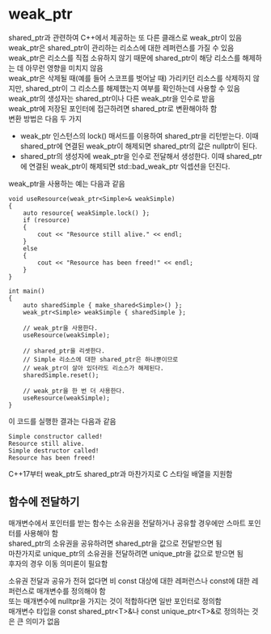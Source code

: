 # weak_ptr

shared_ptr과 관련하여 C++에서 제공하는 또 다른 클래스로 weak_ptr이 있음     
weak_ptr은 shared_ptr이 관리하는 리소스에 대한 레퍼런스를 가질 수 있음  
weak_ptr은 리소스를 직접 소유하지 않기 때문에 shared_ptr이 해당 리소스를 해제하는 데 아무런 영향을 미치지 않음  
weak_ptr은 삭제될 때(예를 들어 스코프를 벗어날 때) 가리키던 리소스를 삭제하지 않지만, shared_ptr이 그 리소스를 해제했는지 여부를 확인하는데 사용할 수 있음  
weak_ptr의 생성자는 shared_ptr이나 다른 weak_ptr을 인수로 받음  
weak_ptr에 저장된 포인터에 접근하려면 shared_ptr로 변환해야하 함    
변환 방법은 다음 두 가지    

* weak_ptr 인스턴스의 lock() 매서드를 이용하여 shared_ptr을 리턴받는다. 이때 shared_ptr에 연결된 weak_ptr이 해제되면 shared_ptr의 값은 nullptr이 된다.
* shared_ptr의 생성자에 weak_ptr을 인수로 전달해서 생성한다. 이때 shared_ptr에 연결된 weak_ptr이 해제되면 std::bad_weak_ptr 익셉션을 던진다.

weak_ptr을 사용하는 예는 다음과 같음

    void useResource(weak_ptr<Simple>& weakSimple)
    {
        auto resource{ weakSimple.lock() };
        if (resource)
        {
            cout << "Resource still alive." << endl;
        }
        else
        {
            cout << "Resource has been freed!" << endl;
        }
    }

    int main()
    {
        auto sharedSimple { make_shared<Simple>() };
        weak_ptr<Simple> weakSimple { sharedSimple };

        // weak_ptr을 사용한다.
        useResource(weakSimple);

        // shared_ptr을 리셋한다.
        // Simple 리소스에 대한 shared_ptr은 하나뿐이므로
        // weak_ptr이 살아 있더라도 리소스가 해제된다.
        sharedSimple.reset();

        // weak_ptr을 한 번 더 사용한다.
        useResource(weakSimple);
    }

이 코드를 실행한 결과는 다음과 같음

    Simple constructor called!
    Resource still alive.
    Simple destructor called!
    Resource has been freed!

C++17부터 weak_ptr도 shared_ptr과 마찬가지로 C 스타일 배열을 지원함

## 함수에 전달하기

매개변수에서 포인터를 받는 함수는 소유권을 전달하거나 공유할 경우에만 스마트 포인터를 사용해야 함   
shared_ptr의 소유권을 공유하려면 shared_ptr을 값으로 전달받으면 됨  
마찬가지로 unique_ptr의 소유권을 전달하려면 unique_ptr을 값으로 받으면 됨   
후자의 경우 이동 의미론이 필요함    

소유권 전달과 공유가 전혀 없다면 비 const 대상에 대한 레퍼런스나 const에 대한 레퍼런스로 매개변수를 정의해야 함     
또는 매개변수에 nulltpr을 가지는 것이 적합하다면 일반 포인터로 정의함   
매개변수 타입을 const shared_ptr\<T>&나 const unique_ptr\<T>&로 정의하는 것은 큰 의미가 없음  